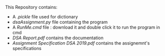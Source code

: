This Repository contains:

* A _.pickle_ file used for dictionary
* _dsaAssignment.py_ file containing the program
* A _RunMe.cmd_ file : download it and double click it to run the program in cmd
* _DSA Report.pdf_ contains the documentation
* _Assignment Specification DSA 2019.pdf_ contains the assignemnt's specifications

